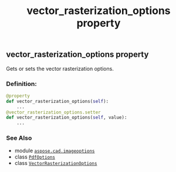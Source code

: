 ﻿---
title: vector_rasterization_options property
second_title: Aspose.CAD for Python via .NET API References
description: 
type: docs
weight: 150
url: /python-net/aspose.cad.imageoptions/pdfoptions/vector_rasterization_options/
is_root: false
---

## vector_rasterization_options property


Gets or sets the vector rasterization options.
### Definition:
```python
@property
def vector_rasterization_options(self):
    ...
@vector_rasterization_options.setter
def vector_rasterization_options(self, value):
    ...
```

### See Also
* module [`aspose.cad.imageoptions`](../../)
* class [`PdfOptions`](/cad/python-net/aspose.cad.imageoptions/pdfoptions)
* class [`VectorRasterizationOptions`](/cad/python-net/aspose.cad.imageoptions/vectorrasterizationoptions)
